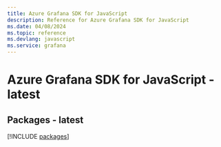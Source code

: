 ```yaml
---
title: Azure Grafana SDK for JavaScript
description: Reference for Azure Grafana SDK for JavaScript
ms.date: 04/08/2024
ms.topic: reference
ms.devlang: javascript
ms.service: grafana
---
```

# Azure Grafana SDK for JavaScript - latest
## Packages - latest
[!INCLUDE [packages](grafana-index.md)]